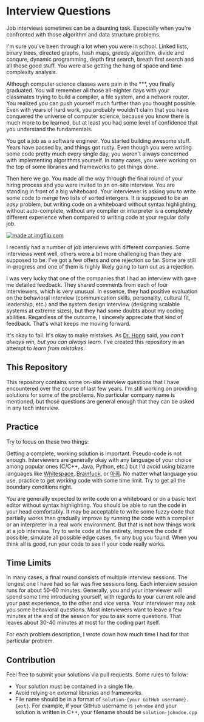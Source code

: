 # Interview Questions

Job interviews sometimes can be a daunting task. Especially when you're
confronted with those algorithm and data structure problems.

I'm sure you've been through a lot when you were in school. Linked lists,
binary trees, directed graphs, hash maps, greedy algorithm, divide and conqure,
dynamic programming, depth first search, breath first search and all those good
stuff. You were also getting the hang of space and time complexity analysis.

Although computer science classes were pain in the \*\*\*, you finally
graduated. You will remember all those all-nighter days with your classmates
trying to build a compiler, a file system, and a network router. You realized
you can push yourself much further than you thought possible. Even with years
of hard work, you probably wouldn't claim that you have conquered the universe
of computer science, because you know there is much more to be learned, but at
least you had some level of confidence that you understand the fundamentals.

You got a job as a software engineer. You started building awesome stuff.
Years have passed by, and things got rusty. Even though you were writing some
code pretty much every single day, you weren't always concerned with
implementing algorithms yourself. In many cases, you were working on the top of
some libraries and frameworks to get things done.

Then here we go. You made all the way through the final round of your hiring
process and you were invited to an on-site interview. You are standing in front
of a big whiteboard. Your interviewer is asking you to write some code to merge
two lists of sorted intergers. It is supposed to be an *easy* problem, but
writing code on a whiteboard without syntax highlighting, without
auto-complete, without any compiler or interpreter is a completely different
experience when compared to writing code at your regular daily job.

<a href="https://imgflip.com/i/2cuu5x"><img src="https://i.imgflip.com/2cuu5x.jpg" title="made at imgflip.com"/></a>

I recently had a number of job interviews with different companies. Some
interviews went well, others were a bit more challenging than they are supposed
to be. I've got a few offers and one rejection so far. Some are still
in-progress and one of them is highly likely going to turn out as a rejection.

I was very lucky that one of the companies that I had an interview with gave me
detailed feedback. They shared comments from each of four interviewers, which
is very unusual. In essence, they had positive evaluation on the behavioral
interview (communication skills, personality, cultural fit, leadership, etc.)
and the system design interview (designing scalable systems at extreme sizes),
but they had some doubts about my coding abilities. Regardless of the outcome,
I sincerely appreciate that kind of feedback. That's what keeps me moving
forward.

It's okay to fail. It's okay to make mistakes. As [Dr.
Hong](http://www.romela.org/dr-dennis-hong/) said, *you can't always win, but
you can always learn*. I've created this repository in an attempt to *learn
from mistakes*.


## This Repository

This repository contains some on-site interview questions that I have
encountered over the course of last few  years. I'm still working on providing
solutions for some of the problems. No particular company name is mentioned,
but those questions are general enough that they can be asked in any tech
interview.


## Practice

Try to focus on these two things:

Getting a complete, working solution is important. Pseudo-code is not enough.
Interviewers are generally okay with any language of your choice among popular
ones (C/C++, Java, Python, etc.) but I'd avoid using bizarre languages like
[Whitespace](https://en.wikipedia.org/wiki/Whitespace_(programming_language)),
[Brainfuck](https://en.wikipedia.org/wiki/Brainfuck), or
[아희](https://aheui.github.io/specification.en). No matter what language you
use, practice to get *working* code with some time limit. Try to get all the
boundary conditions right.

You are generally expected to write code on a whiteboard or on a basic text
editor without syntax highlighting. You should be able to run the code in your
head comfortably. It may be acceptable to write some fuzzy code that partially
works then gradually improve by running the code with a compiler or an
interpreter in a real work environment. But that is not how things work at a
job interview. Try to write code at the entirety, improve the code if possible,
simulate all possible edge cases, fix any bug you found. When you think all is
good, run your code to see if your code really works.


## Time Limits

In many cases, a final round consists of multiple interview sessions. The
longest one I have had so far was five sessions long. Each interview session
runs for about 50-60 minutes. Generally, you and your interviewer will spend
some time introducing yourself, with regards to your current role and your past
experience, to the other and vice versa. Your interviewer may ask you some
behavioral questions. Most interviewers want to leave a few minutes at the end
of the session for you to ask some questions. That leaves about 30-40 minutes
at most for the coding part itself.

For each problem description, I wrote down how much time I had for that
particular problem.


## Contribution

Feel free to submit your solutions via pull requests. Some rules to follow:

- Your solution must be contained in a single file.
- Avoid relying on external libraries and frameworks.
- File name should be in a format of `solution-{your GitHub username}.{ext}`.
  For example, if your GitHub username is `johndoe` and your solution is
  written in C++, your filename should be `solution-johndoe.cpp`
